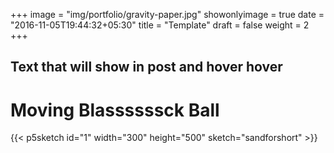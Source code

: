 +++
image = "img/portfolio/gravity-paper.jpg"
showonlyimage = true
date = "2016-11-05T19:44:32+05:30"
title = "Template"
draft = false
weight = 2
+++

## Text that will show in post and hover hover

<!--more-->

# Moving Blassssssck Ball

{{< p5sketch id="1" width="300" height="500" sketch="sandforshort" >}}
